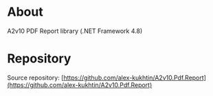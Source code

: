 ﻿# About
A2v10 PDF Report library (.NET Framework 4.8)

# Repository

Source repository: [https://github.com/alex-kukhtin/A2v10.Pdf.Report](https://github.com/alex-kukhtin/A2v10.Pdf.Report)

